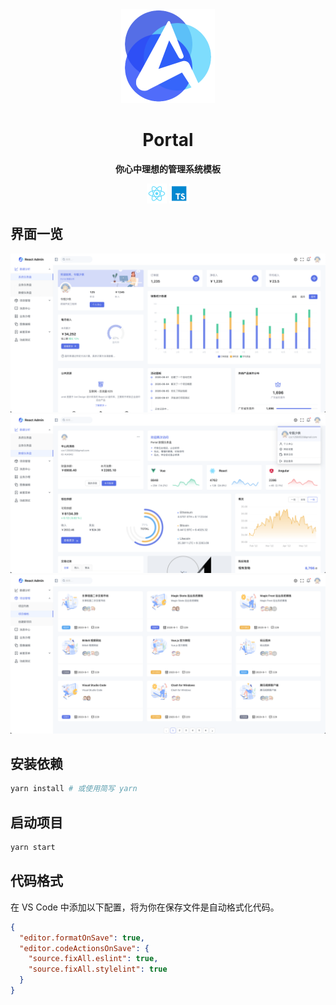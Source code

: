 <div align="center">

<img width="150" src="./img/logo.png">

# Portal

**你心中理想的管理系统模板**

<img width="32" src="./img/badge-react.png">
<img width="32" src="./img/badge-ts.png">

</div>

## 界面一览

![](./img/screenshoot1.png)
![](./img/screenshoot2.png)
![](./img/screenshoot3.png)

## 安装依赖

```bash
yarn install # 或使用简写 yarn
```

## 启动项目

```bash
yarn start
```

## 代码格式

在 VS Code 中添加以下配置，将为你在保存文件是自动格式化代码。

```json
{
  "editor.formatOnSave": true,
  "editor.codeActionsOnSave": {
    "source.fixAll.eslint": true,
    "source.fixAll.stylelint": true
  }
}
```

